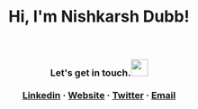 <h1 align="center"> Hi, I'm Nishkarsh Dubb!</h1>
<br>
<h3 Hi! My name is Nishkarsh Dubb, and I am a Software Engineering student at Mohawk College. I am currently enrolled in the Computer Systems Technology- Software Development program.
<br>
<div align="center"> Let's get in touch.<img src="https://media.giphy.com/media/WUlplcMpOCEmTGBtBW/giphy.gif" width="30"> </div>
  
  <br />
  <div align="center">
    <a href="https://www.linkedin.com/in/nishkarsh-dubb/" target="_blank">Linkedin</a>
    ·
    <a href="https://nishkarsh01.github.io/nishkarshdubb-portfoliowebsite3/" target="_blank">Website</a>
    ·
    <a href="https://twitter.com/DubbNishkarsh" target="_blank">Twitter</a>
    ·
    <a href="mailto:nishdubb11@gmail.com" target="_blank">Email</a>
  </div>
    
</h3>

  

  


